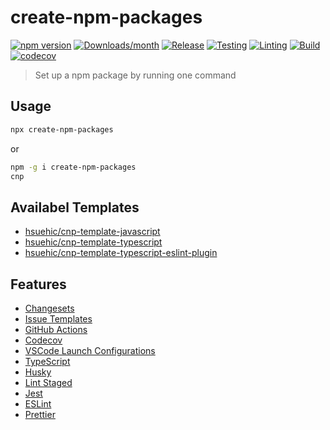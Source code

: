 # create-npm-packages

[![npm version](https://img.shields.io/npm/v/create-npm-packages.svg)](https://www.npmjs.com/package/create-npm-packages)
[![Downloads/month](https://img.shields.io/npm/dm/create-npm-packages.svg)](http://www.npmtrends.com/create-npm-packages)
[![Release](https://github.com/hsuehic/create-npm-packages/actions/workflows/release.yml/badge.svg)](https://github.com/hsuehic/create-npm-packages/actions/workflows/release.yml/badge.svg?branch=main)
[![Testing](https://github.com/hsuehic/create-npm-packages/actions/workflows/test.yml/badge.svg)](https://github.com/hsuehic/create-npm-packages/actions/workflows/test.yml/badge.svg?branch=main)
[![Linting](https://github.com/hsuehic/create-npm-packages/actions/workflows/lint.yml/badge.svg)](https://github.com/hsuehic/create-npm-packages/actions/workflows/lint.yml/badge.svg?branch=main)
[![Build](https://github.com/hsuehic/create-npm-packages/actions/workflows/build.yml/badge.svg)](https://github.com/hsuehic/create-npm-packages/actions/workflows/build.yml/badge.svg?branch=main)
[![codecov](https://codecov.io/gh/hsuehic/create-npm-packages/branch/main/graph/badge.svg?token=38H26EP6UM)](https://codecov.io/gh/hsuehic/create-npm-packages)

> Set up a npm package by running one command

## Usage

```bash
npx create-npm-packages
```

or

```bash
npm -g i create-npm-packages
cnp
```

## Availabel Templates
<!--template_list-->
- [hsuehic/cnp-template-javascript](https://github.com/hsuehic/cnp-template-javascript)
- [hsuehic/cnp-template-typescript](https://github.com/hsuehic/cnp-template-typescript)
- [hsuehic/cnp-template-typescript-eslint-plugin](https://github.com/hsuehic/cnp-template-typescript-eslint-plugin)
<!--template_list-->

## Features

- [Changesets](https://github.com/changesets/changesets)
- [Issue Templates](https://github.com/hsuehic/create-npm-packages/tree/main/.github/ISSUE_TEMPLATE)
- [GitHub Actions](https://github.com/hsuehic/create-npm-packages/tree/main/.github/workflows)
- [Codecov](https://about.codecov.io/)
- [VSCode Launch Configurations](https://github.com/hsuehic/create-npm-packages/blob/main/.vscode/launch.json)
- [TypeScript](https://www.typescriptlang.org/)
- [Husky](https://github.com/typicode/husky)
- [Lint Staged](https://github.com/okonet/lint-staged)
- [Jest](https://jestjs.io/)
- [ESLint](https://eslint.org/)
- [Prettier](https://prettier.io/)
